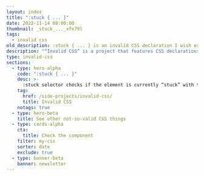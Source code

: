 ```yaml
---
layout: index
title: ":stuck { ... }"
date: 2022-11-14 08:00:00
thumbnail: _stuck_..._xfx79l
tags:
  - invalid css
old_description: :stuck { ... } is an invalid CSS declaration I wish existed."
description: "“Invalid CSS” is a project that features CSS declarations that are not valid and non-existing. For example, :stuck { ... }."
type: invalid-css
sections:
  - type: hero-alpha
    code: ":stuck { ... }"
    desc: >-
      :stuck selector checks if the element is currently “stuck” with the `position: sticky`.
    tag:
      href: /side-projects/invalid-css/
      title: Invalid CSS
    notags: true
  - type: hero-beta
    title: See other not-so-valid CSS things
  - type: cards-alpha
    cta:
      title: Check the component
    filter: my-css
    sorter: date
    exclude: true
  - type: banner-beta
    banner: newsletter
---
```

